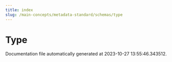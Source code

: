 ```yaml
---
title: index
slug: /main-concepts/metadata-standard/schemas/type
---
```


# Type

Documentation file automatically generated at 2023-10-27 13:55:46.343512.
